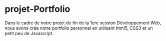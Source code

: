 # projet-Portfolio
Dans le cadre de notre projet de fin de la 1ere session Développement Web, nous avons crée notre portfolio personnel en utilisant html5, CSS3 et un petit peu de Javascript.

